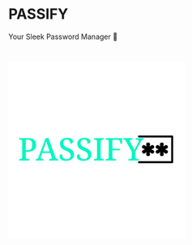 PASSIFY
=====================================================================
Your Sleek Password Manager 🔑

![Logo](https://github.com/ErikEremenko/Passify/blob/master/Logo.png?raw=true)
=====================================================================